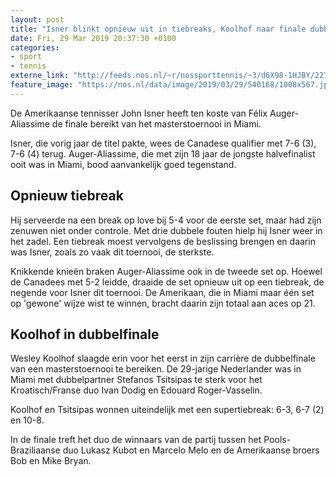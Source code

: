 ```yaml
---
layout: post
title: "Isner blinkt opnieuw uit in tiebreaks, Koolhof naar finale dubbelspel in Miami"
date: Fri, 29 Mar 2019 20:37:30 +0100
categories: 
- sport 
- tennis 
externe_link: "http://feeds.nos.nl/~r/nossporttennis/~3/d6X98-1HJBY/2278165"
feature_image: "https://nos.nl/data/image/2019/03/29/540168/1008x567.jpg"
---
```


<p>De Amerikaanse tennisser John Isner heeft ten koste van Félix Auger-Aliassime de finale bereikt van het masterstoernooi in Miami.</p>
<p>Isner, die vorig jaar de titel pakte, wees de Canadese qualifier met 7-6 (3), 7-6 (4) terug. Auger-Aliassime, die met zijn 18 jaar de jongste halvefinalist ooit was in Miami, bood aanvankelijk goed tegenstand.</p>
<h2>Opnieuw tiebreak</h2>
<p>Hij serveerde na een break op love bij 5-4 voor de eerste set, maar had zijn zenuwen niet onder controle. Met drie dubbele fouten hielp hij Isner weer in het zadel. Een tiebreak moest vervolgens de beslissing brengen en daarin was Isner, zoals zo vaak dit toernooi, de sterkste.</p>
<p>Knikkende knieën braken Auger-Aliassime ook in de tweede set op. Hoewel de Canadees met 5-2 leidde, draaide de set opnieuw uit op een tiebreak, de negende voor Isner dit toernooi. De Amerikaan, die in Miami maar één set op 'gewone' wijze wist te winnen, bracht daarin zijn totaal aan aces op 21.</p>
<h2>Koolhof in dubbelfinale</h2>
<p>Wesley Koolhof slaagde erin voor het eerst in zijn carrière de dubbelfinale van een masterstoernooi te bereiken. De 29-jarige Nederlander was in Miami met dubbelpartner Stefanos Tsitsipas te sterk voor het Kroatisch/Franse duo Ivan Dodig en Edouard Roger-Vasselin.</p>
<p>Koolhof en Tsitsipas wonnen uiteindelijk met een supertiebreak: 6-3, 6-7 (2) en 10-8.</p>
<p>In de finale treft het duo de winnaars van de partij tussen het Pools-Braziliaanse duo Lukasz Kubot en Marcelo Melo en de Amerikaanse broers Bob en Mike Bryan.</p><img src="http://feeds.feedburner.com/~r/nossporttennis/~4/d6X98-1HJBY" height="1" width="1" alt=""/>
